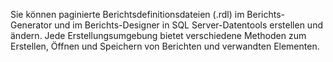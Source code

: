   Sie können paginierte Berichtsdefinitionsdateien (.rdl) im Berichts-Generator und im Berichts-Designer in SQL Server-Datentools erstellen und ändern. Jede Erstellungsumgebung bietet verschiedene Methoden zum Erstellen, Öffnen und Speichern von Berichten und verwandten Elementen.
   